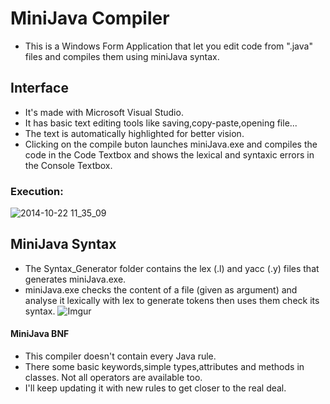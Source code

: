 # MiniJava Compiler  

- This is a Windows Form Application that let you edit code from ".java" files and compiles them using miniJava syntax.

## Interface
- It's made with Microsoft Visual Studio.
- It has basic text editing tools like saving,copy-paste,opening file...
- The text is automatically highlighted for better vision.
- Clicking on the compile buton launches miniJava.exe and compiles the code in the Code Textbox and shows the lexical and syntaxic errors in the Console Textbox.
### Execution:
![2014-10-22 11_35_09](https://media4.giphy.com/media/KlmpPpU339nsTdiYTG/giphy.gif?cid=790b76119e58b363db1ab171c094c1d4a1369ba2c4f051a0&rid=giphy.gif&ct=g)

## MiniJava Syntax
- The Syntax_Generator folder contains the lex (.l) and yacc (.y) files that generates miniJava.exe.
- miniJava.exe checks the content of a file (given as argument) and analyse it lexically with lex to generate tokens then uses them check its syntax.
![Imgur](https://i.imgur.com/6YzhukE.png)

#### MiniJava BNF
- This compiler doesn't contain every Java rule.
- There some basic keywords,simple types,attributes and methods in classes. Not all operators are available too.
- I'll keep updating it with new rules to get closer to the real deal.

